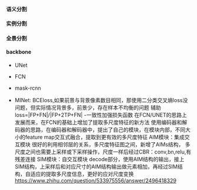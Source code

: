 <!--
 * @Author: jhq
 * @Date: 2022-11-13 15:19:39
 * @LastEditTime: 2023-03-15 19:53:05
 * @Description: 
-->
#### 语义分割

#### 实例分割

#### 全景分割

#### backbone
* UNet

* FCN

* mask-rcnn

* MINet:
    BCEloss,如果前景与背景像素数目相同，那使用二分类交叉熵loss没问题，但实际情况背景多，前景少，存在样本不均衡的问题
    辅助loss=|FP+FN|/|FP+2TP+FN|  -一致性加强损失函数
    在FCN/UNET的思路上发展而来，在FCN的基础上增加了提取多尺度特征的新方法
    使用编码器和解码器的思路，在编码器和解码器中，提出了自己的模块，在模块内部，不同大小的feature map交互式融合，提取到更有效的多尺度特征
    AIM模块：集成交互模块
        很好的利用相邻层的关系，多尺度特征图之间，新增了AIMs结构，
        多尺度之间也需要上采样或下采样操作，尺度一样后经过CBR：conv,bn,relu,有残差连接
    SIM模块：自交互模块
        decode部分，使用AIM结构的输出，接上SIM结构，上采样后和对应尺寸的AIM结构输出做元素相加，再经过SIM结构，自适应的提取多尺度信息，更好的应对尺度变换
https://www.zhihu.com/question/533975556/answer/2496418329